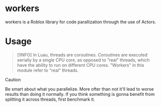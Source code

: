 # workers

workers is a Roblox library for code parallization through the use of Actors.

# Usage

> [!INFO]
> In Luau, threads are coroutines. Coroutines are executed serially by a single CPU core, as opposed to "real" threads, which have the ability to run on different CPU cores.
> "Workers" in this module refer to "real" threads.

> [!CAUTION]
> Be smart about what you parallelize. More ofter than not it'll lead to worse results than doing it normally.
> If you think something is gonna benefit from splitting it across threads, first benchmark it.
